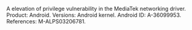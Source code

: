 A elevation of privilege vulnerability in the MediaTek networking driver. Product: Android. Versions: Android kernel. Android ID: A-36099953. References: M-ALPS03206781.